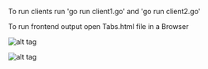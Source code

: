 To run clients run 'go run client1.go' and 'go run client2.go'

To run frontend output open Tabs.html file in a Browser

![alt tag](http://ibin.co/2QkBfdZB7EZR)

![alt tag](http://ibin.co/2QkCGTkmmUmB)
